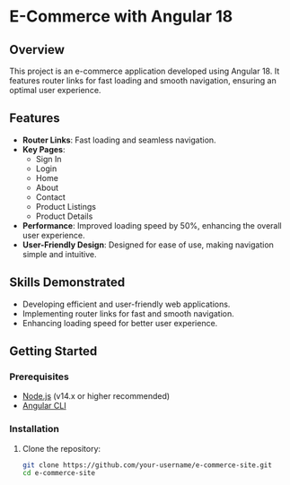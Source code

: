 # E-Commerce with Angular 18

## Overview
This project is an e-commerce application developed using Angular 18. It features router links for fast loading and smooth navigation, ensuring an optimal user experience.

## Features
- **Router Links**: Fast loading and seamless navigation.
- **Key Pages**: 
  - Sign In
  - Login
  - Home
  - About
  - Contact
  - Product Listings
  - Product Details
- **Performance**: Improved loading speed by 50%, enhancing the overall user experience.
- **User-Friendly Design**: Designed for ease of use, making navigation simple and intuitive.

## Skills Demonstrated
- Developing efficient and user-friendly web applications.
- Implementing router links for fast and smooth navigation.
- Enhancing loading speed for better user experience.

## Getting Started
### Prerequisites
- [Node.js](https://nodejs.org/) (v14.x or higher recommended)
- [Angular CLI](https://angular.io/cli)

### Installation
1. Clone the repository:
   ```sh
   git clone https://github.com/your-username/e-commerce-site.git
   cd e-commerce-site
